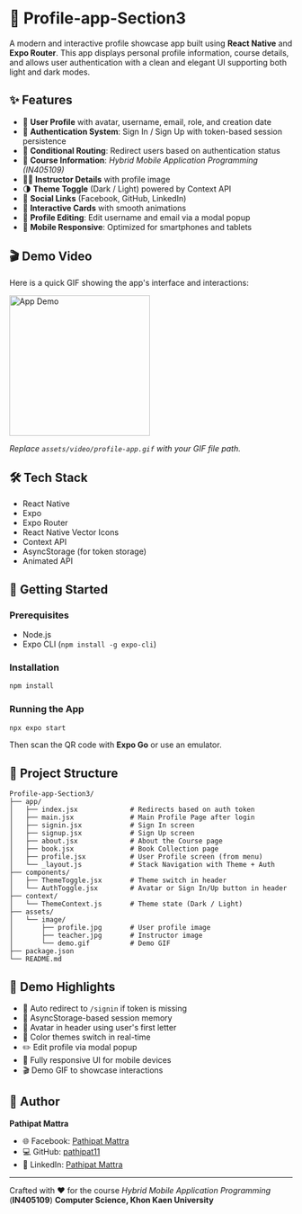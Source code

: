 # 📱 Profile-app-Section3

A modern and interactive profile showcase app built using **React Native** and **Expo Router**. This app displays personal profile information, course details, and allows user authentication with a clean and elegant UI supporting both light and dark modes.

## ✨ Features

* 👤 **User Profile** with avatar, username, email, role, and creation date
* 🔐 **Authentication System**: Sign In / Sign Up with token-based session persistence
* 🧠 **Conditional Routing**: Redirect users based on authentication status
* 📘 **Course Information**: *Hybrid Mobile Application Programming (IN405109)*
* 👨‍🏫 **Instructor Details** with profile image
* 🌗 **Theme Toggle** (Dark / Light) powered by Context API
* 🔗 **Social Links** (Facebook, GitHub, LinkedIn)
* 💬 **Interactive Cards** with smooth animations
* 📝 **Profile Editing**: Edit username and email via a modal popup
* 📱 **Mobile Responsive**: Optimized for smartphones and tablets

## 🎬 Demo Video

Here is a quick GIF showing the app's interface and interactions:

<img src="assets/video/profile-app.gif" alt="App Demo" width="250" />

*Replace `assets/video/profile-app.gif` with your GIF file path.*

## 🛠️ Tech Stack

* React Native
* Expo
* Expo Router
* React Native Vector Icons
* Context API
* AsyncStorage (for token storage)
* Animated API

## 🚀 Getting Started

### Prerequisites

* Node.js
* Expo CLI (`npm install -g expo-cli`)

### Installation

```bash
npm install
```

### Running the App

```bash
npx expo start
```

Then scan the QR code with **Expo Go** or use an emulator.

## 🔄 Project Structure

```
Profile-app-Section3/
├── app/
│   ├── index.jsx             # Redirects based on auth token
│   ├── main.jsx              # Main Profile Page after login
│   ├── signin.jsx            # Sign In screen
│   ├── signup.jsx            # Sign Up screen
│   ├── about.jsx             # About the Course page
│   ├── book.jsx              # Book Collection page
│   ├── profile.jsx           # User Profile screen (from menu)
│   └── _layout.js            # Stack Navigation with Theme + Auth
├── components/
│   ├── ThemeToggle.jsx       # Theme switch in header
│   └── AuthToggle.jsx        # Avatar or Sign In/Up button in header
├── context/
│   └── ThemeContext.js       # Theme state (Dark / Light)
├── assets/
│   └── image/
│       ├── profile.jpg       # User profile image
│       ├── teacher.jpg       # Instructor image
│       └── demo.gif          # Demo GIF
├── package.json
└── README.md
```

## 🦠 Demo Highlights

* 🔄 Auto redirect to `/signin` if token is missing
* 🧮 AsyncStorage-based session memory
* 👤 Avatar in header using user's first letter
* 🎨 Color themes switch in real-time
* ✏️ Edit profile via modal popup
* 📱 Fully responsive UI for mobile devices
* 🎬 Demo GIF to showcase interactions

## 👤 Author

**Pathipat Mattra**

* 🌐 Facebook: [Pathipat Mattra](https://facebook.com/pathipat.mattra)
* 💻 GitHub: [pathipat11](https://github.com/pathipat11)
* 💼 LinkedIn: [Pathipat Mattra](https://linkedin.com/in/viixl)

---

Crafted with ❤️ for the course *Hybrid Mobile Application Programming* (**IN405109**)
**Computer Science, Khon Kaen University**
